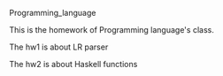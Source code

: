 Programming_language

This is the homework of Programming language's class.

The hw1 is about LR parser

The hw2 is about Haskell functions